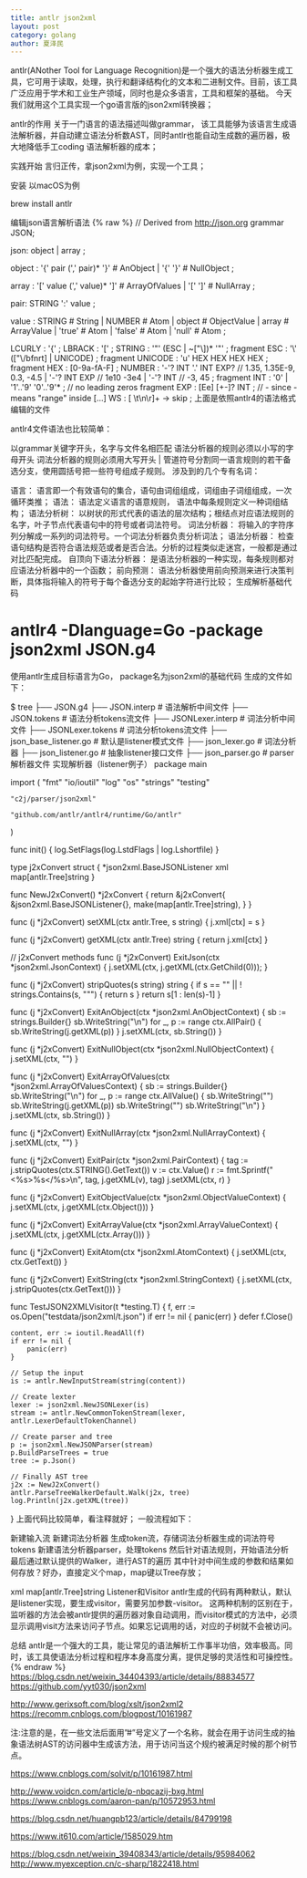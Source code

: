 ```yaml
---
title: antlr json2xml
layout: post
category: golang
author: 夏泽民
---
```

antlr(ANother Tool for Language Recognition)是一个强大的语法分析器生成工具，它可用于读取，处理，执行和翻译结构化的文本和二进制文件。目前，该工具广泛应用于学术和工业生产领域，同时也是众多语言，工具和框架的基础。
今天我们就用这个工具实现一个go语言版的json2xml转换器；

antlr的作用
关于一门语言的语法描述叫做grammar， 该工具能够为该语言生成语法解析器，并自动建立语法分析数AST，同时antlr也能自动生成数的遍历器，极大地降低手工coding 语法解析器的成本；

实践开始
言归正传，拿json2xml为例，实现一个工具；

安装
以macOS为例

brew install antlr
<!-- more -->
编辑json语言解析语法
{% raw %}
// Derived from http://json.org
grammar JSON;
 
json:   object
    |   array
    ;
 
object
    :   '{' pair (',' pair)* '}'    # AnObject
    |   '{' '}'                     # NullObject
    ;
 
array
    :   '[' value (',' value)* ']'  # ArrayOfValues
    |   '[' ']'                     # NullArray
    ;
 
pair:   STRING ':' value ;
 
value
    :   STRING        # String
    |   NUMBER        # Atom
    |   object      # ObjectValue
    |   array          # ArrayValue
    |   'true'        # Atom
    |   'false'        # Atom
    |   'null'        # Atom
    ;
 
LCURLY : '{' ;
LBRACK : '[' ;
STRING :  '"' (ESC | ~["\\])* '"' ;
fragment ESC :   '\\' (["\\/bfnrt] | UNICODE) ;
fragment UNICODE : 'u' HEX HEX HEX HEX ;
fragment HEX : [0-9a-fA-F] ;
NUMBER
    :   '-'? INT '.' INT EXP?   // 1.35, 1.35E-9, 0.3, -4.5
    |   '-'? INT EXP            // 1e10 -3e4
    |   '-'? INT                // -3, 45
    ;
fragment INT :   '0' | '1'..'9' '0'..'9'* ; // no leading zeros
fragment EXP :   [Ee] [+\-]? INT ; // \- since - means "range" inside [...]
WS  :   [ \t\n\r]+ -> skip ;
上面是依照antlr4的语法格式编辑的文件

antlr4文件语法也比较简单：

以grammar关键字开头，名字与文件名相匹配
语法分析器的规则必须以小写的字母开头
词法分析器的规则必须用大写开头
| 管道符号分割同一语言规则的若干备选分支，使用圆括号把一些符号组成子规则。
涉及到的几个专有名词：

语言： 语言即一个有效语句的集合，语句由词组组成，词组由子词组组成，一次循环类推；
语法： 语法定义语言的语意规则， 语法中每条规则定义一种词组结构；
语法分析树： 以树状的形式代表的语法的层次结构；根结点对应语法规则的名字，叶子节点代表语句中的符号或者词法符号。
词法分析器： 将输入的字符序列分解成一系列的词法符号。一个词法分析器负责分析词法；
语法分析器： 检查语句结构是否符合语法规范或者是否合法。分析的过程类似走迷宫，一般都是通过对比匹配完成。
自顶向下语法分析器： 是语法分析器的一种实现，每条规则都对应语法分析器中的一个函数；
前向预测： 语法分析器使用前向预测来进行决策判断，具体指将输入的符号于每个备选分支的起始字符进行比较；
生成解析基础代码
# antlr4 -Dlanguage=Go -package json2xml JSON.g4
使用antlr生成目标语言为Go， package名为json2xml的基础代码
生成的文件如下：

$ tree
├── JSON.g4
├── JSON.interp             # 语法解析中间文件
├── JSON.tokens             # 语法分析tokens流文件
├── JSONLexer.interp        # 词法分析中间文件
├── JSONLexer.tokens        # 词法分析tokens流文件
├── json_base_listener.go   # 默认是listener模式文件
├── json_lexer.go           # 词法分析器
├── json_listener.go        # 抽象listener接口文件
├── json_parser.go          # parser解析器文件
实现解析器（listener例子）
package main
 
import (
    "fmt"
    "io/ioutil"
    "log"
    "os"
    "strings"
    "testing"
 
    "c2j/parser/json2xml"
 
    "github.com/antlr/antlr4/runtime/Go/antlr"
)
 
func init() {
    log.SetFlags(log.LstdFlags | log.Lshortfile)
}
 
type j2xConvert struct {
    *json2xml.BaseJSONListener
    xml map[antlr.Tree]string
}
 
func NewJ2xConvert() *j2xConvert {
    return &j2xConvert{
        &json2xml.BaseJSONListener{},
        make(map[antlr.Tree]string),
    }
}
 
func (j *j2xConvert) setXML(ctx antlr.Tree, s string) {
    j.xml[ctx] = s
}
 
func (j *j2xConvert) getXML(ctx antlr.Tree) string {
    return j.xml[ctx]
}
 
// j2xConvert methods
func (j *j2xConvert) ExitJson(ctx *json2xml.JsonContext) {
    j.setXML(ctx, j.getXML(ctx.GetChild(0)));
}
 
func (j *j2xConvert) stripQuotes(s string) string {
    if s == "" || ! strings.Contains(s, "\"") {
        return s
    }
    return s[1 : len(s)-1]
}
 
func (j *j2xConvert) ExitAnObject(ctx *json2xml.AnObjectContext) {
    sb := strings.Builder{}
    sb.WriteString("\n")
    for _, p := range ctx.AllPair() {
        sb.WriteString(j.getXML(p))
    }
    j.setXML(ctx, sb.String())
}
 
func (j *j2xConvert) ExitNullObject(ctx *json2xml.NullObjectContext) {
    j.setXML(ctx, "")
}
 
func (j *j2xConvert) ExitArrayOfValues(ctx *json2xml.ArrayOfValuesContext) {
    sb := strings.Builder{}
    sb.WriteString("\n")
    for _, p := range ctx.AllValue() {
        sb.WriteString("<element>")
        sb.WriteString(j.getXML(p))
        sb.WriteString("</element>")
        sb.WriteString("\n")
    }
    j.setXML(ctx, sb.String())
}
 
func (j *j2xConvert) ExitNullArray(ctx *json2xml.NullArrayContext) {
    j.setXML(ctx, "")
}
 
func (j *j2xConvert) ExitPair(ctx *json2xml.PairContext) {
    tag := j.stripQuotes(ctx.STRING().GetText())
    v := ctx.Value()
    r := fmt.Sprintf("<%s>%s</%s>\n", tag, j.getXML(v), tag)
    j.setXML(ctx, r)
}
 
func (j *j2xConvert) ExitObjectValue(ctx *json2xml.ObjectValueContext) {
    j.setXML(ctx, j.getXML(ctx.Object()))
}
 
func (j *j2xConvert) ExitArrayValue(ctx *json2xml.ArrayValueContext) {
    j.setXML(ctx, j.getXML(ctx.Array()))
}
 
func (j *j2xConvert) ExitAtom(ctx *json2xml.AtomContext) {
    j.setXML(ctx, ctx.GetText())
}
 
func (j *j2xConvert) ExitString(ctx *json2xml.StringContext) {
    j.setXML(ctx, j.stripQuotes(ctx.GetText()))
}
 
func TestJSON2XMLVisitor(t *testing.T) {
    f, err := os.Open("testdata/json2xml/t.json")
    if err != nil {
        panic(err)
    }
    defer f.Close()
 
    content, err := ioutil.ReadAll(f)
    if err != nil {
        panic(err)
    }
 
    // Setup the input
    is := antlr.NewInputStream(string(content))
 
    // Create lexter
    lexer := json2xml.NewJSONLexer(is)
    stream := antlr.NewCommonTokenStream(lexer, antlr.LexerDefaultTokenChannel)
 
    // Create parser and tree
    p := json2xml.NewJSONParser(stream)
    p.BuildParseTrees = true
    tree := p.Json()
 
    // Finally AST tree
    j2x := NewJ2xConvert()
    antlr.ParseTreeWalkerDefault.Walk(j2x, tree)
    log.Println(j2x.getXML(tree))
}
上面代码比较简单，看注释就好；
一般流程如下：

新建输入流
新建词法分析器
生成token流，存储词法分析器生成的词法符号tokens
新建语法分析器parser，处理tokens
然后针对语法规则，开始语法分析
最后通过默认提供的Walker，进行AST的遍历
其中针对中间生成的参数和结果如何存放？好办，直接定义个map，map键以Tree存放；

xml map[antlr.Tree]string
Listener和Visitor
antlr生成的代码有两种默认，默认是listener实现，要生成visitor，需要另加参数-visitor。
这两种机制的区别在于，监听器的方法会被antlr提供的遍历器对象自动调用，而visitor模式的方法中，必须显示调用visit方法来访问子节点。如果忘记调用的话，对应的子树就不会被访问。

总结
antlr是一个强大的工具，能让常见的语法解析工作事半功倍，效率极高。同时，该工具使语法分析过程和程序本身高度分离，提供足够的灵活性和可操控性。
{% endraw %}
https://blog.csdn.net/weixin_34404393/article/details/88834577
https://github.com/yyt030/json2xml

http://www.gerixsoft.com/blog/xslt/json2xml2
https://recomm.cnblogs.com/blogpost/10161987

注:注意的是，在一些文法后面用”#”号定义了一个名称，就会在用于访问生成的抽象语法树AST的访问器中生成该方法，用于访问当这个规约被满足时候的那个树节点。

https://www.cnblogs.com/solvit/p/10161987.html

http://www.voidcn.com/article/p-nbqcazij-bxg.html
https://www.cnblogs.com/aaron-pan/p/10572953.html

https://blog.csdn.net/huangpb123/article/details/84799198

https://www.it610.com/article/1585029.htm

https://blog.csdn.net/weixin_39408343/article/details/95984062
http://www.myexception.cn/c-sharp/1822418.html